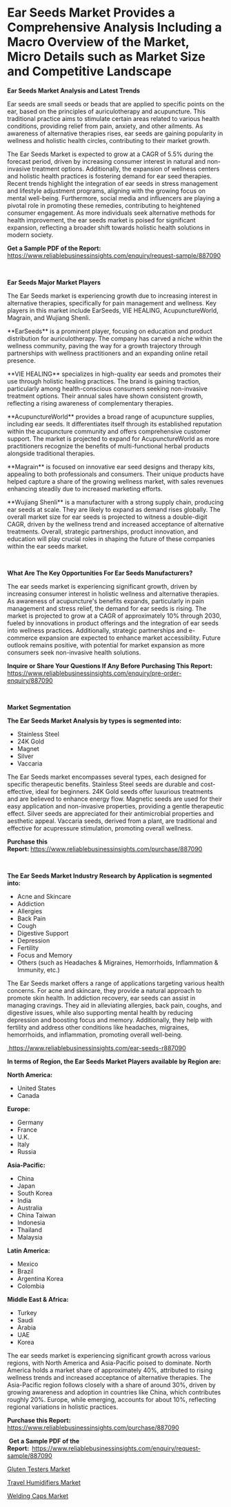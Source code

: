 <p><h1>Ear Seeds Market Provides a Comprehensive Analysis Including a Macro Overview of the Market, Micro Details such as Market Size and Competitive Landscape</h1></p><p><strong>Ear Seeds Market Analysis and Latest Trends</strong></p>
<p><p>Ear seeds are small seeds or beads that are applied to specific points on the ear, based on the principles of auriculotherapy and acupuncture. This traditional practice aims to stimulate certain areas related to various health conditions, providing relief from pain, anxiety, and other ailments. As awareness of alternative therapies rises, ear seeds are gaining popularity in wellness and holistic health circles, contributing to their market growth.</p><p>The Ear Seeds Market is expected to grow at a CAGR of 5.5% during the forecast period, driven by increasing consumer interest in natural and non-invasive treatment options. Additionally, the expansion of wellness centers and holistic health practices is fostering demand for ear seed therapies. Recent trends highlight the integration of ear seeds in stress management and lifestyle adjustment programs, aligning with the growing focus on mental well-being. Furthermore, social media and influencers are playing a pivotal role in promoting these remedies, contributing to heightened consumer engagement. As more individuals seek alternative methods for health improvement, the ear seeds market is poised for significant expansion, reflecting a broader shift towards holistic health solutions in modern society.</p></p>
<p><strong>Get a Sample PDF of the Report:&nbsp;</strong> <a href="https://www.reliablebusinessinsights.com/enquiry/request-sample/887090?utm_campaign=115&utm_medium=2&utm_source=Github&utm_content=ia&utm_term=06022025&utm_id=ear-seeds">https://www.reliablebusinessinsights.com/enquiry/request-sample/887090</a></p>
<p>&nbsp;</p>
<p><strong>Ear Seeds Major Market Players</strong></p>
<p><p>The Ear Seeds market is experiencing growth due to increasing interest in alternative therapies, specifically for pain management and wellness. Key players in this market include EarSeeds, VIE HEALING, AcupunctureWorld, Magrain, and Wujiang Shenli.</p><p>**EarSeeds** is a prominent player, focusing on education and product distribution for auriculotherapy. The company has carved a niche within the wellness community, paving the way for a growth trajectory through partnerships with wellness practitioners and an expanding online retail presence. </p><p>**VIE HEALING** specializes in high-quality ear seeds and promotes their use through holistic healing practices. The brand is gaining traction, particularly among health-conscious consumers seeking non-invasive treatment options. Their annual sales have shown consistent growth, reflecting a rising awareness of complementary therapies.</p><p>**AcupunctureWorld** provides a broad range of acupuncture supplies, including ear seeds. It differentiates itself through its established reputation within the acupuncture community and offers comprehensive customer support. The market is projected to expand for AcupunctureWorld as more practitioners recognize the benefits of multi-functional herbal products alongside traditional therapies.</p><p>**Magrain** is focused on innovative ear seed designs and therapy kits, appealing to both professionals and consumers. Their unique products have helped capture a share of the growing wellness market, with sales revenues enhancing steadily due to increased marketing efforts.</p><p>**Wujiang Shenli** is a manufacturer with a strong supply chain, producing ear seeds at scale. They are likely to expand as demand rises globally. The overall market size for ear seeds is projected to witness a double-digit CAGR, driven by the wellness trend and increased acceptance of alternative treatments. Overall, strategic partnerships, product innovation, and education will play crucial roles in shaping the future of these companies within the ear seeds market.</p></p>
<p>&nbsp;</p>
<p><strong>What Are The Key Opportunities For Ear Seeds Manufacturers?</strong></p>
<p><p>The ear seeds market is experiencing significant growth, driven by increasing consumer interest in holistic wellness and alternative therapies. As awareness of acupuncture's benefits expands, particularly in pain management and stress relief, the demand for ear seeds is rising. The market is projected to grow at a CAGR of approximately 10% through 2030, fueled by innovations in product offerings and the integration of ear seeds into wellness practices. Additionally, strategic partnerships and e-commerce expansion are expected to enhance market accessibility. Future outlook remains positive, with potential for market expansion as more consumers seek non-invasive health solutions.</p></p>
<p><strong>Inquire or Share Your Questions If Any Before Purchasing This Report:</strong> <a href="https://www.reliablebusinessinsights.com/enquiry/pre-order-enquiry/887090?utm_campaign=115&utm_medium=2&utm_source=Github&utm_content=ia&utm_term=06022025&utm_id=ear-seeds">https://www.reliablebusinessinsights.com/enquiry/pre-order-enquiry/887090</a></p>
<p>&nbsp;</p>
<p><strong>Market Segmentation</strong></p>
<p><strong>The Ear Seeds Market Analysis by types is segmented into:</strong></p>
<p><ul><li>Stainless Steel</li><li>24K Gold</li><li>Magnet</li><li>Silver</li><li>Vaccaria</li></ul></p>
<p><p>The Ear Seeds market encompasses several types, each designed for specific therapeutic benefits. Stainless Steel seeds are durable and cost-effective, ideal for beginners. 24K Gold seeds offer luxurious treatments and are believed to enhance energy flow. Magnetic seeds are used for their easy application and non-invasive properties, providing a gentle therapeutic effect. Silver seeds are appreciated for their antimicrobial properties and aesthetic appeal. Vaccaria seeds, derived from a plant, are traditional and effective for acupressure stimulation, promoting overall wellness.</p></p>
<p><strong>Purchase this Report:&nbsp;</strong><a href="https://www.reliablebusinessinsights.com/purchase/887090?utm_campaign=115&utm_medium=2&utm_source=Github&utm_content=ia&utm_term=06022025&utm_id=ear-seeds">https://www.reliablebusinessinsights.com/purchase/887090</a></p>
<p>&nbsp;</p>
<p><strong>The Ear Seeds Market Industry Research by Application is segmented into:</strong></p>
<p><ul><li>Acne and Skincare</li><li>Addiction</li><li>Allergies</li><li>Back Pain</li><li>Cough</li><li>Digestive Support</li><li>Depression</li><li>Fertility</li><li>Focus and Memory</li><li>Others (such as Headaches & Migraines, Hemorrhoids, Inflammation & Immunity, etc.)</li></ul></p>
<p><p>The Ear Seeds market offers a range of applications targeting various health concerns. For acne and skincare, they provide a natural approach to promote skin health. In addiction recovery, ear seeds can assist in managing cravings. They aid in alleviating allergies, back pain, coughs, and digestive issues, while also supporting mental health by reducing depression and boosting focus and memory. Additionally, they help with fertility and address other conditions like headaches, migraines, hemorrhoids, and inflammation, promoting overall well-being.</p></p>
<p><a href="https://www.reliablebusinessinsights.com/ear-seeds-r887090?utm_campaign=115&utm_medium=2&utm_source=Github&utm_content=ia&utm_term=06022025&utm_id=ear-seeds">&nbsp;https://www.reliablebusinessinsights.com/ear-seeds-r887090</a></p>
<p><strong>In terms of Region, the Ear Seeds Market Players available by Region are:</strong></p>
<p>
    <p> <strong> North America: </strong>
        <ul>
            <li>United States</li>
            <li>Canada</li>
        </ul>
        </p> 
    <p> <strong> Europe: </strong>
        <ul>
            <li>Germany</li>
            <li>France</li>
            <li>U.K.</li>
            <li>Italy</li>
            <li>Russia</li>
        </ul>
        </p> 
    <p> <strong> Asia-Pacific: </strong>
        <ul>
            <li>China</li>
            <li>Japan</li>
            <li>South Korea</li>
            <li>India</li>
            <li>Australia</li>
            <li>China Taiwan</li>
            <li>Indonesia</li>
            <li>Thailand</li>
            <li>Malaysia</li>
        </ul>
        </p> 
    <p> <strong> Latin America: </strong>
        <ul>
            <li>Mexico</li>
            <li>Brazil</li>
            <li>Argentina Korea</li>
            <li>Colombia</li>
        </ul>
        </p> 
    <p> <strong> Middle East & Africa: </strong>
        <ul>
            <li>Turkey</li>
            <li>Saudi</li>
            <li>Arabia</li>
            <li>UAE</li>
            <li>Korea</li>
        </ul>
    </p>
    </p>
<p><p>The ear seeds market is experiencing significant growth across various regions, with North America and Asia-Pacific poised to dominate. North America holds a market share of approximately 40%, attributed to rising wellness trends and increased acceptance of alternative therapies. The Asia-Pacific region follows closely with a share of around 30%, driven by growing awareness and adoption in countries like China, which contributes roughly 20%. Europe, while emerging, accounts for about 10%, reflecting regional variations in holistic practices.</p></p>
<p><strong>Purchase this Report: </strong><a href="https://www.reliablebusinessinsights.com/purchase/887090?utm_campaign=115&utm_medium=2&utm_source=Github&utm_content=ia&utm_term=06022025&utm_id=ear-seeds">https://www.reliablebusinessinsights.com/purchase/887090</a></p>
<p>&nbsp;<strong>Get a Sample PDF of the Report:&nbsp;&nbsp;</strong><a href="https://www.reliablebusinessinsights.com/enquiry/request-sample/887090?utm_campaign=115&utm_medium=2&utm_source=Github&utm_content=ia&utm_term=06022025&utm_id=ear-seeds">https://www.reliablebusinessinsights.com/enquiry/request-sample/887090</a></p>
<p><strong></strong></p>
<p><p><a href="https://github.com/lynlynyusay/Market-Research-Report-List-1/blob/main/gluten-testers-market.md?utm_campaign=115&utm_medium=2&utm_source=Github&utm_content=ia&utm_term=06022025&utm_id=ear-seeds">Gluten Testers Market</a></p><p><a href="https://github.com/balapopepi/Market-Research-Report-List-1/blob/main/travel-humidifiers-market.md?utm_campaign=115&utm_medium=2&utm_source=Github&utm_content=ia&utm_term=06022025&utm_id=ear-seeds">Travel Humidifiers Market</a></p><p><a href="https://github.com/tashipmhuiri/Market-Research-Report-List-1/blob/main/welding-caps-market.md?utm_campaign=115&utm_medium=2&utm_source=Github&utm_content=ia&utm_term=06022025&utm_id=ear-seeds">Welding Caps Market</a></p></p>